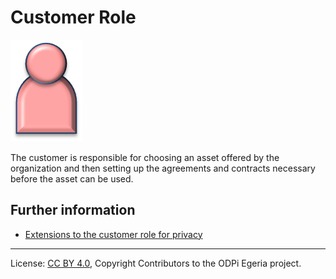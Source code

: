 <!-- SPDX-License-Identifier: CC-BY-4.0 -->
<!-- Copyright Contributors to the ODPi Egeria project. -->

# Customer Role

<!--![Icon](customer-role.png)-->
<img src="customer-role.png">

The customer is responsible for choosing an asset offered by the
organization and then setting up the agreements and contracts
necessary before the asset can be used.

## Further information

* [Extensions to the customer role for privacy](../../data-privacy-pack/role-extensions-for-privacy.md)



----
License: [CC BY 4.0](https://creativecommons.org/licenses/by/4.0/),
Copyright Contributors to the ODPi Egeria project.